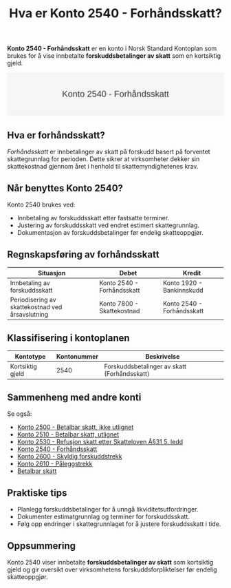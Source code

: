 ﻿---
title: "Hva er Konto 2540 - Forhåndsskatt?"
seoTitle: "2540-forhaandskatt"
description: '**Konto 2540 - Forhåndsskatt** er en konto i Norsk Standard Kontoplan som brukes for å vise innbetalte **forskuddsbetalinger av skatt** som en kortsiktig gjel...'
---

**Konto 2540 - Forhåndsskatt** er en konto i Norsk Standard Kontoplan som brukes for å vise innbetalte **forskuddsbetalinger av skatt** som en kortsiktig gjeld.

![Illustrasjon av konto 2540 Forhåndsskatt](2540-forhaandskatt-image.svg)

## Hva er forhåndsskatt?

*Forhåndsskatt* er innbetalinger av skatt på forskudd basert på forventet skattegrunnlag for perioden. Dette sikrer at virksomheter dekker sin skattekostnad gjennom året i henhold til skattemyndighetenes krav.

## Når benyttes Konto 2540?

Konto 2540 brukes ved:

* Innbetaling av forskuddsskatt etter fastsatte terminer.
* Justering av forskuddsskatt ved endret estimert skattegrunnlag.
* Dokumentasjon av forskuddsbetalinger før endelig skatteoppgjør.

## Regnskapsføring av forhåndsskatt

| Situasjon                                     | Debet                                                      | Kredit                   |
|-----------------------------------------------|------------------------------------------------------------|--------------------------|
| Innbetaling av forskuddsskatt                 | Konto 2540 - Forhåndsskatt                                  | Konto 1920 - Bankinnskudd |
| Periodisering av skattekostnad ved årsavslutning | Konto 7800 - Skattekostnad                                  | Konto 2540 - Forhåndsskatt |

## Klassifisering i kontoplanen

| Kontotype          | Kontonummer | Beskrivelse                                   |
|--------------------|-------------|-----------------------------------------------|
| Kortsiktig gjeld   | 2540        | Forskuddsbetalinger av skatt (Forhåndsskatt)  |

## Sammenheng med andre konti

Se også:

* [Konto 2500 - Betalbar skatt, ikke utlignet](/blogs/kontoplan/2500-betalbar-skatt-ikke-utlignet "Konto 2500 - Betalbar skatt, ikke utlignet")
* [Konto 2510 - Betalbar skatt, utlignet](/blogs/kontoplan/2510-betalbar-skatt-utlignet "Konto 2510 - Betalbar skatt, utlignet")
* [Konto 2530 - Refusjon skatt etter Skatteloven Â§31 5. ledd](/blogs/kontoplan/2530-refusjon-skatt-etter-skatteloven-31-5-ledd "Konto 2530 - Refusjon skatt etter Skatteloven Â§31 5. ledd")
* [Konto 2540 - Forhåndsskatt](/blogs/kontoplan/2540-forhaandskatt "Konto 2540 - Forhåndsskatt")
* [Konto 2600 - Skyldig forskuddstrekk](/blogs/kontoplan/2600-forskuddstrekk "Konto 2600 - Skyldig forskuddstrekk")
* [Konto 2610 - Påleggstrekk](/blogs/kontoplan/2610-paalleggstrekk "Konto 2610 - Påleggstrekk")
* [Betalbar skatt](/blogs/regnskap/betalbar-skatt "Betalbar skatt – Komplett guide til beregning og håndtering")

## Praktiske tips

* Planlegg forskuddsbetalinger for å unngå likviditetsutfordringer.
* Dokumenter estimatgrunnlag og terminer for forskuddsskatt.
* Følg opp endringer i skattegrunnlaget for å justere forskuddsskatt i tide.

## Oppsummering

Konto 2540 viser innbetalte **forskuddsbetalinger av skatt** som kortsiktig gjeld og gir oversikt over virksomhetens forskuddsforpliktelser før endelig skatteoppgjør.






